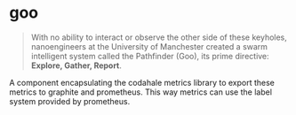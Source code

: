 # goo

> With no ability to interact or observe the other side of these keyholes, nanoengineers at the University of Manchester created a swarm intelligent system called the Pathfinder (Goo), its prime directive: <b>Explore, Gather, Report</b>.

A component encapsulating the codahale metrics library to export these metrics to graphite and prometheus.
This way metrics can use the label system provided by prometheus. 

